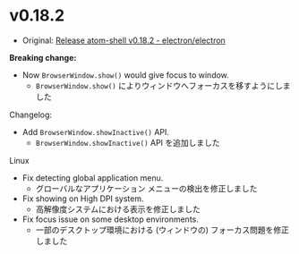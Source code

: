 # v0.18.2

* Original: [Release atom-shell v0.18.2 - electron/electron](https://github.com/electron/electron/releases/tag/v0.18.2)

**Breaking change:**

* Now `BrowserWindow.show()` would give focus to window.
  * `BrowserWindow.show()` によりウィンドウへフォーカスを移すようにしました

Changelog:

* Add `BrowserWindow.showInactive()` API.
  * `BrowserWindow.showInactive()` API を追加しました

Linux

* Fix detecting global application menu.
  * グローバルなアプリケーション メニューの検出を修正しました
* Fix showing on High DPI system.
  * 高解像度システムにおける表示を修正しました
* Fix focus issue on some desktop environments.
  * 一部のデスクトップ環境における (ウィンドウの) フォーカス問題を修正しました
